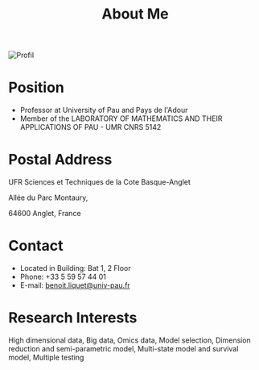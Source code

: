 ﻿---
layout: default
title: About Me
---

<img src="https://thibaultallart.github.io/Resume/photo_profil.jpg" alt="Profil">


# Position
- Professor at University of Pau and Pays de l'Adour
- Member of the LABORATORY OF MATHEMATICS AND THEIR APPLICATIONS OF PAU - UMR CNRS 5142 

# Postal Address
UFR Sciences et Techniques de la Cote Basque-Anglet

Allée du Parc Montaury,

64600 Anglet, France

# Contact 

- Located in Building: Bat 1, 2 Floor
- Phone: +33 5 59 57 44 01
- E-mail: benoit.liquet@univ-pau.fr

# Research Interests
High dimensional data, Big data, Omics data, Model selection, Dimension reduction and semi-parametric model, Multi-state model and survival model, Multiple testing